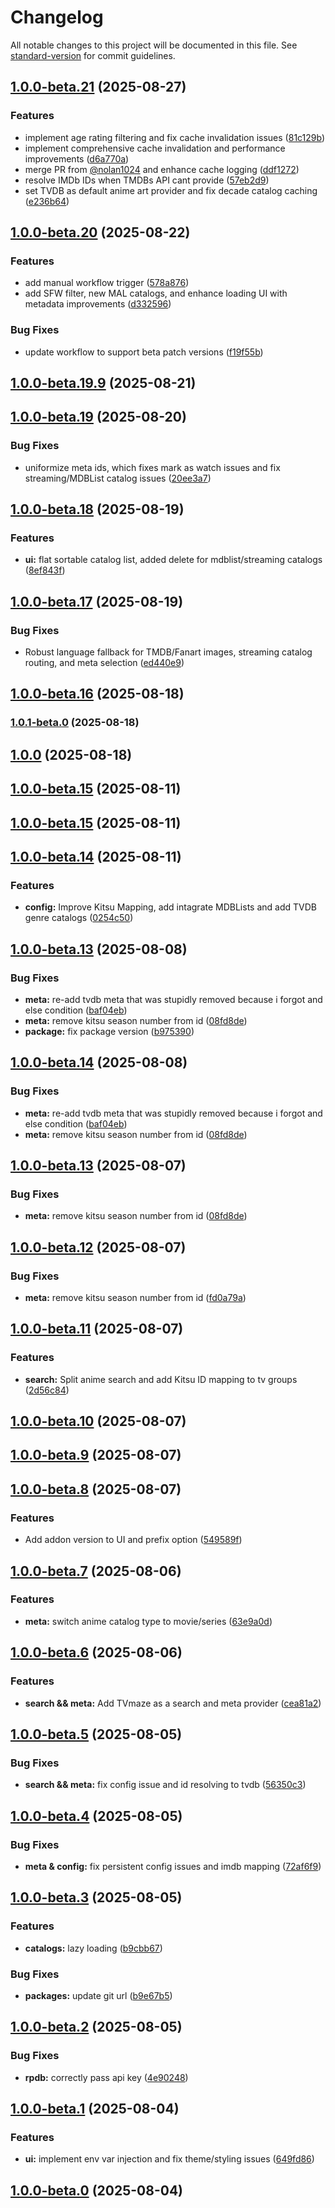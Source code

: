 # Changelog

All notable changes to this project will be documented in this file. See [standard-version](https://github.com/conventional-changelog/standard-version) for commit guidelines.

## [1.0.0-beta.21](https://github.com/cedya77/aiometadata/compare/v1.0.0-beta.20...v1.0.0-beta.21) (2025-08-27)


### Features

* implement age rating filtering and fix cache invalidation issues ([81c129b](https://github.com/cedya77/aiometadata/commit/81c129b73a4358eb792c1aeb346be290c4a9a119))
* implement comprehensive cache invalidation and performance improvements ([d6a770a](https://github.com/cedya77/aiometadata/commit/d6a770af90795f62007ff38214570c9bad65aaac))
* merge PR from [@nolan1024](https://github.com/nolan1024) and enhance cache logging ([ddf1272](https://github.com/cedya77/aiometadata/commit/ddf1272e9633457e307fe7de1c65d39e32bff971))
* resolve IMDb IDs when TMDBs API cant provide ([57eb2d9](https://github.com/cedya77/aiometadata/commit/57eb2d90453d7b48980eaa9e1ddce13aa4f2ef6c))
* set TVDB as default anime art provider and fix decade catalog caching ([e236b64](https://github.com/cedya77/aiometadata/commit/e236b64e30b251307d35c45083c35e441bee928c))

## [1.0.0-beta.20](https://github.com/cedya77/aiometadata/compare/v1.0.0-beta.19.9...v1.0.0-beta.20) (2025-08-22)


### Features

* add manual workflow trigger ([578a876](https://github.com/cedya77/aiometadata/commit/578a876a99fb2adacafde2cb1fc80c5afbe0bf71))
* add SFW filter, new MAL catalogs, and enhance loading UI with metadata improvements ([d332596](https://github.com/cedya77/aiometadata/commit/d33259638c5302a94fbb60e5e1fbba31c9947d48))


### Bug Fixes

* update workflow to support beta patch versions ([f19f55b](https://github.com/cedya77/aiometadata/commit/f19f55b945f83648a2a8cd0d90317550cbe5d1af))

## [1.0.0-beta.19.9](https://github.com/cedya77/aiometadata/compare/v1.0.0-beta.19...v1.0.0-beta.19.9) (2025-08-21)

## [1.0.0-beta.19](https://github.com/cedya77/aiometadata/compare/v1.0.0-beta.18...v1.0.0-beta.19) (2025-08-20)


### Bug Fixes

* uniformize meta ids, which fixes mark as watch issues and fix streaming/MDBList catalog issues ([20ee3a7](https://github.com/cedya77/aiometadata/commit/20ee3a72408985e24b038ea1a5b4c2cb2f1bf2b4))

## [1.0.0-beta.18](https://github.com/cedya77/aiometadata/compare/v1.0.0-beta.17...v1.0.0-beta.18) (2025-08-19)


### Features

* **ui:** flat sortable catalog list, added  delete for mdblist/streaming catalogs ([8ef843f](https://github.com/cedya77/aiometadata/commit/8ef843f93f7935ba87a2014d2b663c27b79d085d))

## [1.0.0-beta.17](https://github.com/cedya77/aiometadata/compare/v1.0.0-beta.15...v1.0.0-beta.17) (2025-08-19)


### Bug Fixes

* Robust language fallback for TMDB/Fanart images, streaming catalog routing, and meta selection ([ed440e9](https://github.com/cedya77/aiometadata/commit/ed440e9375adb453ce4f8f9bd5e9d22e067e0aa1))

## [1.0.0-beta.16](https://github.com/cedya77/aiometadata/compare/v1.0.0-beta.15...v1.0.0-beta.16) (2025-08-18)

### [1.0.1-beta.0](https://github.com/cedya77/aiometadata/compare/v1.0.0-beta.15...v1.0.1-beta.0) (2025-08-18)

## [1.0.0](https://github.com/cedya77/aiometadata/compare/v1.0.0-beta.15...v1.0.0) (2025-08-18)

## [1.0.0-beta.15](https://github.com/cedya77/aiometadata/compare/v1.0.0-beta.14...v1.0.0-beta.15) (2025-08-11)

## [1.0.0-beta.15](https://github.com/cedya77/aiometadata/compare/v1.0.0-beta.14...v1.0.0-beta.15) (2025-08-11)

## [1.0.0-beta.14](https://github.com/cedya77/aiometadata/compare/v1.0.0-beta.13...v1.0.0-beta.14) (2025-08-11)


### Features

* **config:** Improve Kitsu Mapping, add intagrate MDBLists  and add TVDB genre catalogs ([0254c50](https://github.com/cedya77/aiometadata/commit/0254c50797e4cc3773d7bd68caacff0776ba7e12))

## [1.0.0-beta.13](https://github.com/cedya77/aiometadata/compare/v1.0.0-beta.12...v1.0.0-beta.13) (2025-08-08)


### Bug Fixes

* **meta:** re-add tvdb meta that was stupidly removed because i forgot and else condition ([baf04eb](https://github.com/cedya77/aiometadata/commit/baf04eb7751eb64b80e851c0a9b083b4e710d104))
* **meta:** remove kitsu season number from id ([08fd8de](https://github.com/cedya77/aiometadata/commit/08fd8de25a89584445eb172a0075baf26fada4e6))
* **package:** fix package version ([b975390](https://github.com/cedya77/aiometadata/commit/b975390c8dffa48e79f49b72fe1093761e56b068))

## [1.0.0-beta.14](https://github.com/cedya77/aiometadata/compare/v1.0.0-beta.12...v1.0.0-beta.14) (2025-08-08)


### Bug Fixes

* **meta:** re-add tvdb meta that was stupidly removed because i forgot and else condition ([baf04eb](https://github.com/cedya77/aiometadata/commit/baf04eb7751eb64b80e851c0a9b083b4e710d104))
* **meta:** remove kitsu season number from id ([08fd8de](https://github.com/cedya77/aiometadata/commit/08fd8de25a89584445eb172a0075baf26fada4e6))

## [1.0.0-beta.13](https://github.com/cedya77/aiometadata/compare/v1.0.0-beta.12...v1.0.0-beta.13) (2025-08-07)


### Bug Fixes

* **meta:** remove kitsu season number from id ([08fd8de](https://github.com/cedya77/aiometadata/commit/08fd8de25a89584445eb172a0075baf26fada4e6))

## [1.0.0-beta.12](https://github.com/cedya77/aiometadata/compare/v1.0.0-beta.11...v1.0.0-beta.12) (2025-08-07)


### Bug Fixes

* **meta:** remove kitsu season number from id ([fd0a79a](https://github.com/cedya77/aiometadata/commit/fd0a79a611feaa141d99b59d6b231ce30b3b2ae3))

## [1.0.0-beta.11](https://github.com/cedya77/aiometadata/compare/v1.0.0-beta.10...v1.0.0-beta.11) (2025-08-07)


### Features

* **search:** Split anime search and add Kitsu ID mapping to tv groups ([2d56c84](https://github.com/cedya77/aiometadata/commit/2d56c847d5ec3d812651efdb8cec6f684c24ad5d))

## [1.0.0-beta.10](https://github.com/cedya77/aiometadata/compare/v1.0.0-beta.9...v1.0.0-beta.10) (2025-08-07)

## [1.0.0-beta.9](https://github.com/cedya77/aiometadata/compare/v1.0.0-beta.8...v1.0.0-beta.9) (2025-08-07)

## [1.0.0-beta.8](https://github.com/cedya77/aiometadata/compare/v1.0.0-beta.7...v1.0.0-beta.8) (2025-08-07)


### Features

* Add addon version to UI and prefix option ([549589f](https://github.com/cedya77/aiometadata/commit/549589f3c7dde40d04a7fedf77d2f5e1a044ef22))

## [1.0.0-beta.7](https://github.com/cedya77/aiometadata/compare/v1.0.0-beta.6...v1.0.0-beta.7) (2025-08-06)


### Features

* **meta:** switch anime catalog type to movie/series ([63e9a0d](https://github.com/cedya77/aiometadata/commit/63e9a0dffd3d955951b71626ae5e44a1e9fdf0d7))

## [1.0.0-beta.6](https://github.com/cedya77/aiometadata/compare/v1.0.0-beta.5...v1.0.0-beta.6) (2025-08-06)


### Features

* **search && meta:** Add TVmaze as a search and meta provider ([cea81a2](https://github.com/cedya77/aiometadata/commit/cea81a2b9391e76d52ea1c1f74cf5cdc7792aa22))

## [1.0.0-beta.5](https://github.com/cedya77/aiometadata/compare/v1.0.0-beta.4...v1.0.0-beta.5) (2025-08-05)


### Bug Fixes

* **search && meta:** fix config issue and id resolving to tvdb ([56350c3](https://github.com/cedya77/aiometadata/commit/56350c38d094f6a7428047c43c9ba3e6a8a190a2))

## [1.0.0-beta.4](https://github.com/cedya77/aiometadata/compare/v1.0.0-beta.3...v1.0.0-beta.4) (2025-08-05)


### Bug Fixes

* **meta & config:** fix persistent config issues and imdb mapping ([72af6f9](https://github.com/cedya77/aiometadata/commit/72af6f9c77e7e5c212072f519da325146561363b))

## [1.0.0-beta.3](https://github.com/cedya77/aiometadata/compare/v1.0.0-beta.2...v1.0.0-beta.3) (2025-08-05)


### Features

* **catalogs:** lazy loading ([b9cbb67](https://github.com/cedya77/aiometadata/commit/b9cbb67085f188246742eb261828ba1b13376a1f))


### Bug Fixes

* **packages:** update git url ([b9e67b5](https://github.com/cedya77/aiometadata/commit/b9e67b5f42bfb96d4a09f03272bdafa969bf1c21))

## [1.0.0-beta.2](https://github.com/mrcanelas/tmdb-addon/compare/v1.0.0-beta.1...v1.0.0-beta.2) (2025-08-05)


### Bug Fixes

* **rpdb:** correctly pass api key ([4e90248](https://github.com/mrcanelas/tmdb-addon/commit/4e90248bcfda30d41f36c547381e96ed57184209))

## [1.0.0-beta.1](https://github.com/mrcanelas/tmdb-addon/compare/v1.0.0-beta.0...v1.0.0-beta.1) (2025-08-04)


### Features

* **ui:** implement env var injection and fix theme/styling issues ([649fd86](https://github.com/mrcanelas/tmdb-addon/commit/649fd86f7fe4a074bba5720c780dd1cb88368a64))

## [1.0.0-beta.0](https://github.com/mrcanelas/tmdb-addon/compare/v5.0.1-dev.0...v1.0.0-beta.0) (2025-08-04)
